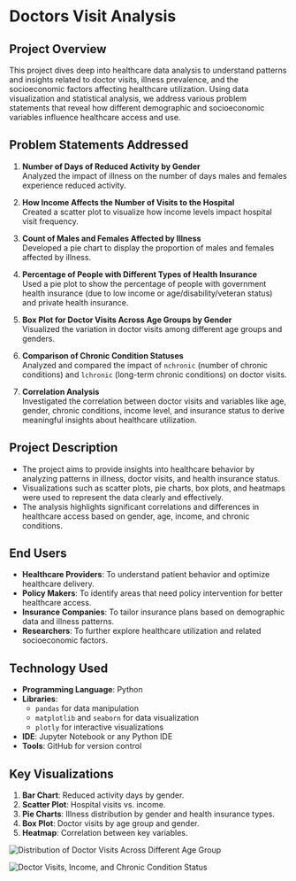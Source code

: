 # Doctors Visit Analysis

## Project Overview
This project dives deep into healthcare data analysis to understand patterns and insights related to doctor visits, illness prevalence, and the socioeconomic factors affecting healthcare utilization. Using data visualization and statistical analysis, we address various problem statements that reveal how different demographic and socioeconomic variables influence healthcare access and use.

## Problem Statements Addressed
1. **Number of Days of Reduced Activity by Gender**  
   Analyzed the impact of illness on the number of days males and females experience reduced activity.
   
2. **How Income Affects the Number of Visits to the Hospital**  
   Created a scatter plot to visualize how income levels impact hospital visit frequency.
   
3. **Count of Males and Females Affected by Illness**  
   Developed a pie chart to display the proportion of males and females affected by illness.
   
4. **Percentage of People with Different Types of Health Insurance**  
   Used a pie plot to show the percentage of people with government health insurance (due to low income or age/disability/veteran status) and private health insurance.
   
5. **Box Plot for Doctor Visits Across Age Groups by Gender**  
   Visualized the variation in doctor visits among different age groups and genders.
   
6. **Comparison of Chronic Condition Statuses**  
   Analyzed and compared the impact of `nchronic` (number of chronic conditions) and `lchronic` (long-term chronic conditions) on doctor visits.
   
7. **Correlation Analysis**  
   Investigated the correlation between doctor visits and variables like age, gender, chronic conditions, income level, and insurance status to derive meaningful insights about healthcare utilization.

## Project Description
- The project aims to provide insights into healthcare behavior by analyzing patterns in illness, doctor visits, and health insurance status.
- Visualizations such as scatter plots, pie charts, box plots, and heatmaps were used to represent the data clearly and effectively.
- The analysis highlights significant correlations and differences in healthcare access based on gender, age, income, and chronic conditions.

## End Users
- **Healthcare Providers**: To understand patient behavior and optimize healthcare delivery.
- **Policy Makers**: To identify areas that need policy intervention for better healthcare access.
- **Insurance Companies**: To tailor insurance plans based on demographic data and illness patterns.
- **Researchers**: To further explore healthcare utilization and related socioeconomic factors.

## Technology Used
- **Programming Language**: Python
- **Libraries**: 
  - `pandas` for data manipulation
  - `matplotlib` and `seaborn` for data visualization
  - `plotly` for interactive visualizations
- **IDE**: Jupyter Notebook or any Python IDE
- **Tools**: GitHub for version control

## Key Visualizations
1. **Bar Chart**: Reduced activity days by gender.
2. **Scatter Plot**: Hospital visits vs. income.
3. **Pie Charts**: Illness distribution by gender and health insurance types.
4. **Box Plot**: Doctor visits by age group and gender.
5. **Heatmap**: Correlation between key variables.

![Distribution of Doctor Visits Across Different Age Group](images/chart3.png)

![Doctor Visits, Income, and Chronic Condition Status](images/chart3.png)


